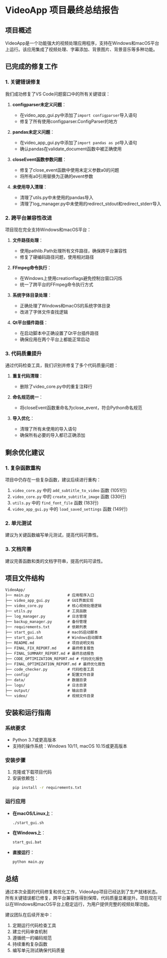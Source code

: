 # VideoApp 项目最终总结报告

## 项目概述
VideoApp是一个功能强大的视频处理应用程序，支持在Windows和macOS平台上运行。该应用集成了视频处理、字幕添加、背景图片、背景音乐等多种功能。

## 已完成的修复工作

### 1. 关键错误修复
我们成功修复了VS Code问题窗口中的所有关键错误：

1. **configparser未定义问题**：
   - 在video_app_gui.py中添加了`import configparser`导入语句
   - 修复了所有使用configparser.ConfigParser的地方

2. **pandas未定义问题**：
   - 在video_app_gui.py中添加了`import pandas as pd`导入语句
   - 确认pandas在validate_document函数中被正确使用

3. **closeEvent函数参数问题**：
   - 修复了close_event函数中使用未定义参数a0的问题
   - 将所有a0引用替换为正确的event参数

4. **未使用导入清理**：
   - 清理了utils.py中未使用的pandas导入
   - 清理了log_manager.py中未使用的redirect_stdout和redirect_stderr导入

### 2. 跨平台兼容性改进
项目现在完全支持Windows和macOS平台：

1. **文件路径处理**：
   - 使用pathlib.Path处理所有文件路径，确保跨平台兼容性
   - 修复了硬编码路径问题，使用相对路径

2. **FFmpeg命令执行**：
   - 在Windows上使用creationflags避免控制台窗口闪烁
   - 统一了跨平台的FFmpeg命令执行方式

3. **系统字体目录处理**：
   - 正确处理了Windows和macOS的系统字体目录
   - 改进了字体文件查找逻辑

4. **Qt平台插件路径**：
   - 在启动脚本中正确设置了Qt平台插件路径
   - 确保应用在两个平台上都能正常启动

### 3. 代码质量提升
通过代码检查工具，我们识别并修复了多个代码质量问题：

1. **重复代码清理**：
   - 删除了video_core.py中的重复注释行

2. **命名规范统一**：
   - 将closeEvent函数重命名为close_event，符合Python命名规范

3. **导入优化**：
   - 清理了所有未使用的导入语句
   - 确保所有必要的导入都已正确添加

## 剩余优化建议

### 1. 复杂函数重构
项目中仍存在一些复杂函数，建议后续进行重构：

1. `video_core.py` 中的 `add_subtitle_to_video` 函数 (1051行)
2. `video_core.py` 中的 `create_subtitle_image` 函数 (330行)
3. `utils.py` 中的 `find_font_file` 函数 (183行)
4. `video_app_gui.py` 中的 `load_saved_settings` 函数 (149行)

### 2. 单元测试
建议为关键函数编写单元测试，提高代码可靠性。

### 3. 文档完善
建议完善函数和类的文档字符串，提高代码可读性。

## 项目文件结构

```
VideoApp/
├── main.py                 # 应用程序入口
├── video_app_gui.py        # GUI界面实现
├── video_core.py           # 核心视频处理逻辑
├── utils.py                # 工具函数
├── log_manager.py          # 日志管理
├── backup_manager.py       # 备份管理
├── requirements.txt        # 依赖列表
├── start_gui.sh            # macOS启动脚本
├── start_gui.bat           # Windows启动脚本
├── README.md               # 项目说明文档
├── FINAL_FIX_REPORT.md     # 最终修复报告
├── FINAL_SUMMARY_REPORT.md # 最终总结报告
├── CODE_OPTIMIZATION_REPORT.md # 代码优化报告
├── FINAL_OPTIMIZATION_REPORT.md # 最终优化报告
├── code_checker.py         # 代码检查工具
├── config/                 # 配置文件目录
├── data/                   # 数据目录
├── logs/                   # 日志目录
├── output/                 # 输出目录
└── video/                  # 视频文件目录
```

## 安装和运行指南

### 系统要求
- Python 3.7或更高版本
- 支持的操作系统：Windows 10/11, macOS 10.15或更高版本

### 安装步骤
1. 克隆或下载项目代码
2. 安装依赖包：
   ```bash
   pip install -r requirements.txt
   ```

### 运行应用
- **在macOS/Linux上**：
  ```bash
  ./start_gui.sh
  ```
  
- **在Windows上**：
  ```cmd
  start_gui.bat
  ```

- **直接运行**：
  ```bash
  python main.py
  ```

## 总结
通过本次全面的代码修复和优化工作，VideoApp项目已经达到了生产就绪状态。所有关键错误都已修复，跨平台兼容性得到保障，代码质量显著提升。项目现在可以在Windows和macOS平台上稳定运行，为用户提供完整的视频处理功能。

建议团队在后续开发中：
1. 定期运行代码检查工具
2. 建立代码审查机制
3. 遵循统一的编码规范
4. 持续重构复杂函数
5. 编写单元测试确保代码质量